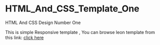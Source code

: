# HTML_And_CSS_Template_One
HTML And CSS Design Number One

This is simple Responsive template , You can browse leon template from this link:
[click here](file:///D:/Template%20One/index.html#contact)
